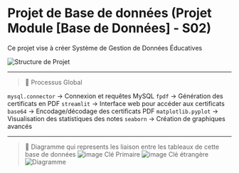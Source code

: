 # Projet de Base de données (Projet Module [Base de Données] - S02)
Ce projet vise à créer Système de Gestion de Données Éducatives 

![Structure de Projet](https://github.com/user-attachments/assets/e56efa2a-5a5f-4882-8768-8105bfd001f0)


---

> 📌 Processus Global

`mysql.connector` → Connexion et requêtes MySQL
`fpdf` → Génération des certificats en PDF
`streamlit` → Interface web pour accéder aux certificats
`base64` → Encodage/décodage des certificats PDF
`matplotlib.pyplot` → Visualisation des statistiques des notes
`seaborn` → Création de graphiques avancés

---
> 🔗 Diagramme qui represents les liaison entre les tableaux de cette base de données
![image](https://github.com/user-attachments/assets/911242e8-f5fb-4a3c-8416-61e719358fb6) Clé Primaire
![image](https://github.com/user-attachments/assets/46379adb-80b6-4e82-9e7e-4fc130991aad) Clé étrangère
![Diagramme](https://github.com/user-attachments/assets/a11f26ff-6b8d-41e4-a8b4-c04576c011a6)




